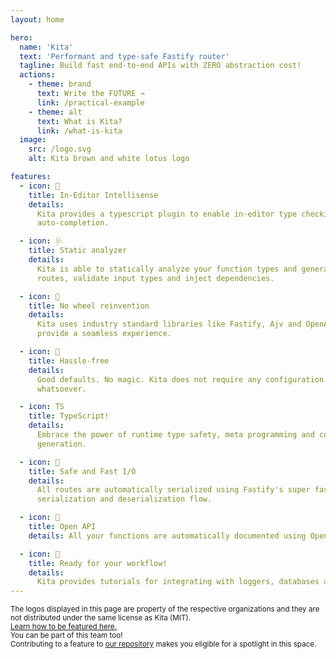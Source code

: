 ```yaml
---
layout: home

hero:
  name: 'Kita'
  text: 'Performant and type-safe Fastify router'
  tagline: Build fast end-to-end APIs with ZERO abstraction cost!
  actions:
    - theme: brand
      text: Write the FUTURE →
      link: /practical-example
    - theme: alt
      text: What is Kita?
      link: /what-is-kita
  image:
    src: /logo.svg
    alt: Kita brown and white lotus logo

features:
  - icon: 🔎
    title: In-Editor Intellisense
    details:
      Kita provides a typescript plugin to enable in-editor type checking and
      auto-completion.

  - icon: 🩺
    title: Static analyzer
    details:
      Kita is able to statically analyze your function types and generate
      routes, validate input types and inject dependencies.

  - icon: 🛞
    title: No wheel reinvention
    details:
      Kita uses industry standard libraries like Fastify, Ajv and OpenAPI to
      provide a seamless experience.

  - icon: 🧩
    title: Hassle-free
    details:
      Good defaults. No magic. Kita does not require any configuration
      whatsoever.

  - icon: TS
    title: TypeScript!
    details:
      Embrace the power of runtime type safety, meta programming and code
      generation.

  - icon: 🚀
    title: Safe and Fast I/O
    details:
      All routes are automatically serialized using Fastify's super fast
      serialization and deserialization flow.

  - icon: 📖
    title: Open API
    details: All your functions are automatically documented using Open API 3.1.

  - icon: 🏇
    title: Ready for your workflow!
    details:
      Kita provides tutorials for integrating with loggers, databases and more.
---
```


<script setup>
import { VPTeamPage, VPTeamPageTitle, VPTeamMembers } from 'vitepress/theme';

const members = [
  {
    avatar: 'https://github.com/arthurfiorette.png',
    name: 'Arthur Fiorette 🇧🇷',
    title: 'Creator',
    sponsor: 'https://github.com/sponsors/arthurfiorette',
    links: [
      { icon: 'github', link: 'https://github.com/arthurfiorette' },
      { icon: 'twitter', link: 'https://twitter.com/arthurfiorette' },
      { icon: 'instagram', link: 'https://instagram.com/arthurfiorette' }
    ]
  },{
    avatar: 'https://github.com/JacopoPatroclo.png',
    name: 'Jacopo Patroclo 🇮🇹',
    title: 'Member',
    org: 'Html',
    orgLink: 'https://github.com/kitajs/html',
    links: [
      { icon: 'github', link: 'https://github.com/JacopoPatroclo' },
      { icon: 'twitter', link: 'https://twitter.com/JacoMartin1994' }
    ]
  },
  {
    avatar: 'https://github.com/devzolo.png',
    name: 'Devzolo 🇧🇷',
    title: ' Member',
    links: [
      { icon: 'github', link: 'https://github.com/devzolo' },
      { icon: 'twitter', link: 'https://twitter.com/devzolo' }
    ]
  },
  {
    avatar: 'https://github.com/zmarques.png',
    name: 'Thiago Marques 🇧🇷',
    title: 'Member',
    links: [
      { icon: 'github', link: 'https://github.com/zmarques' },
      { icon: 'instagram', link: 'https://www.instagram.com/http.thiagomarques' }
    ]
  }
];

const companies = [
  {
    name: 'Cargill',
    logo: '/companies/cargill.svg',
    link: 'https://www.cargill.com'
  },
  {
    name: 'Kasco R&D',
    logo: '/companies/kasco.svg',
    link: 'https://home.kascosys.com.br'
  }
];
</script>

<VPTeamPage>
  <VPTeamPageTitle>
    <template #title id="asd">Trusted by companies</template>
    <template #lead>Kita is proudly powering a large ecosystem of organizations and products worldwide.</template>
  </VPTeamPageTitle>

  <div id="trusted-by-wrapper">
    <div id="trusted-by">
      <template v-for="company in companies">
        <a :href="company.link" :alt="company.name" target="_blank" :title="company.name">
          <img :src="company.logo" :alt="`${company.name} logo`" />
        </a>
      </template>
    </div>
    <small id="small-text">
      The logos displayed in this page are property of the respective organizations and they are not distributed under the same license as Kita (MIT).
      <br />
      <a href="other/feature-your-company">Learn how to be featured here.</a>
    </small>
  </div>
</VPTeamPage>

<VPTeamPage>
  <VPTeamPageTitle>
    <template #title>Our Team</template>
    <template #lead>Kita's development team is composed of a diverse group of people from all over the world.</template>
  </VPTeamPageTitle>
  
  <VPTeamMembers :members="members" size="small" />

  <small id="small-text">
    You can be part of this team too!
    <br />
    Contributing to a feature to <a href="https://github.com/kitajs/kitajs" target="_blank">our repository</a> makes you eligible for a spotlight in this space.
  </small>
</VPTeamPage>
